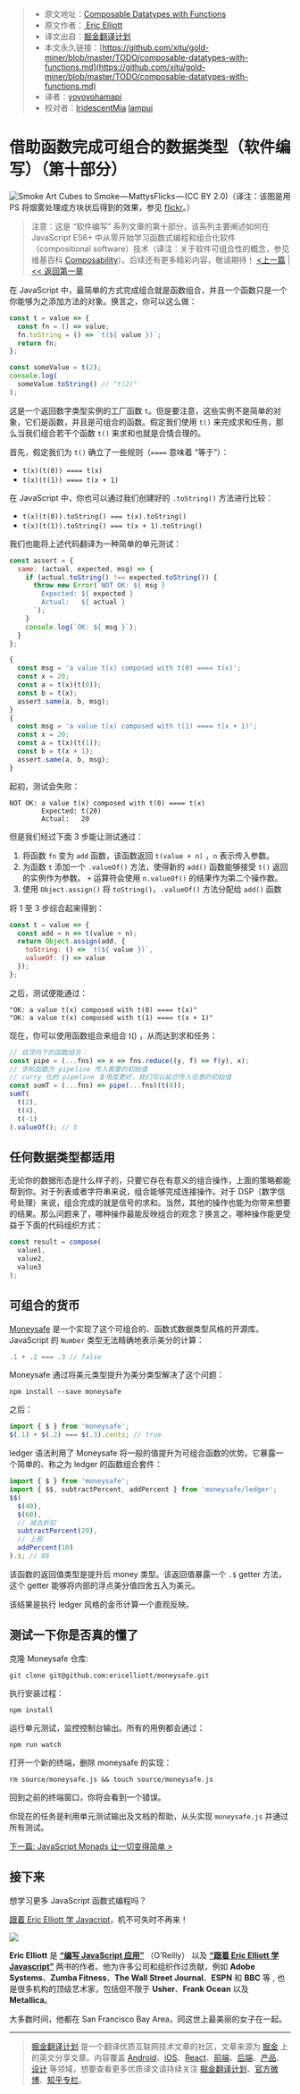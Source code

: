 
> * 原文地址：[Composable Datatypes with Functions](https://medium.com/javascript-scene/composable-datatypes-with-functions-aec72db3b093)
> * 原文作者：[
Eric Elliott](https://medium.com/@_ericelliott?source=post_header_lockup)
> * 译文出自：[掘金翻译计划](https://github.com/xitu/gold-miner)
> * 本文永久链接：[https://github.com/xitu/gold-miner/blob/master/TODO/composable-datatypes-with-functions.md](https://github.com/xitu/gold-miner/blob/master/TODO/composable-datatypes-with-functions.md)
> * 译者：[yoyoyohamapi](https://github.com/yoyoyohamapi)
> * 校对者：[IridescentMia](https://github.com/IridescentMia) [lampui](https://github.com/lampui)

# 借助函数完成可组合的数据类型（软件编写）（第十部分）

![Smoke Art Cubes to Smoke — MattysFlicks — (CC BY 2.0)](https://cdn-images-1.medium.com/max/800/1*uVpU7iruzXafhU2VLeH4lw.jpeg)（译注：该图是用 PS 将烟雾处理成方块状后得到的效果，参见 [flickr](https://www.flickr.com/photos/68397968@N07/11432696204)。）

> 注意：这是 “软件编写” 系列文章的第十部分，该系列主要阐述如何在 JavaScript ES6+ 中从零开始学习函数式编程和组合化软件（compositional software）技术（译注：关于软件可组合性的概念，参见维基百科 [Composability](https://en.wikipedia.org/wiki/Composability)）。后续还有更多精彩内容，敬请期待！
> [<上一篇](https://medium.com/javascript-scene/why-composition-is-harder-with-classes-c3e627dcd0aa) | [<< 返回第一章](https://github.com/xitu/gold-miner/blob/master/TODO/the-rise-and-fall-and-rise-of-functional-programming-composable-software.md)

在 JavaScript 中，最简单的方式完成组合就是函数组合，并且一个函数只是一个你能够为之添加方法的对象。换言之，你可以这么做：

```js
const t = value => {
  const fn = () => value;
  fn.toString = () => `t(${ value })`;
  return fn;
};

const someValue = t(2);
console.log(
  someValue.toString() // "t(2)"
);
```

这是一个返回数字类型实例的工厂函数 `t`。但是要注意，这些实例不是简单的对象，它们是函数，并且是可组合的函数。假定我们使用 `t()` 来完成求和任务，那么当我们组合若干个函数 `t()` 来求和也就是合情合理的。 

首先，假定我们为 `t()` 确立了一些规则（`====` 意味着 “等于”）：

- `t(x)(t(0)) ==== t(x)`
- `t(x)(t(1)) ==== t(x + 1)`

在 JavaScript 中，你也可以通过我们创建好的 `.toString()` 方法进行比较：

- `t(x)(t(0)).toString() === t(x).toString()`
- `t(x)(t(1)).toString() === t(x + 1).toString()`

我们也能将上述代码翻译为一种简单的单元测试：

```js
const assert = {
  same: (actual, expected, msg) => {
    if (actual.toString() !== expected.toString()) {
      throw new Error(`NOT OK: ${ msg }
        Expected: ${ expected }
        Actual:   ${ actual }
      `);
    }
    console.log(`OK: ${ msg }`);
  }
};

{
  const msg = 'a value t(x) composed with t(0) ==== t(x)';
  const x = 20;
  const a = t(x)(t(0));
  const b = t(x);
  assert.same(a, b, msg);
}
{
  const msg = 'a value t(x) composed with t(1) ==== t(x + 1)';
  const x = 20;
  const a = t(x)(t(1));
  const b = t(x + 1);
  assert.same(a, b, msg);
}
```

起初，测试会失败：

```
NOT OK: a value t(x) composed with t(0) ==== t(x)
        Expected: t(20)
        Actual:   20
```

但是我们经过下面 3 步能让测试通过：

1. 将函数 `fn` 变为 `add` 函数，该函数返回 `t(value + n)` ，`n` 表示传入参数。
2. 为函数 `t` 添加一个 `.valueOf()` 方法，使得新的 `add()` 函数能够接受 `t()` 返回的实例作为参数。 `+` 运算符会使用 `n.valueOf()` 的结果作为第二个操作数。
3. 使用 `Object.assign()` 将 `toString()`，`.valueOf()` 方法分配给 `add()` 函数

将 1 至 3 步综合起来得到：

```js
const t = value => {
  const add = n => t(value + n);
  return Object.assign(add, {
    toString: () => `t(${ value })`,
    valueOf: () => value
  });
};
```

之后，测试便能通过：

```
"OK: a value t(x) composed with t(0) ==== t(x)"
"OK: a value t(x) composed with t(1) ==== t(x + 1)"
```

现在，你可以使用函数组合来组合 t() ，从而达到求和任务：

```js
// 自顶向下的函数组合：
const pipe = (...fns) => x => fns.reduce((y, f) => f(y), x);
// 求和函数为 pipeline 传入需要的初始值
// curry 化的 pipeline 复用度更好，我们可以延迟传入任意的初始值
const sumT = (...fns) => pipe(...fns)(t(0));
sumT(
  t(2),
  t(4),
  t(-1)
).valueOf(); // 5
```

## 任何数据类型都适用

无论你的数据形态是什么样子的，只要它存在有意义的组合操作，上面的策略都能帮到你。对于列表或者字符串来说，组合能够完成连接操作。对于 DSP（数字信号处理）来说，组合完成的就是信号的求和。当然，其他的操作也能为你带来想要的结果。那么问题来了，哪种操作最能反映组合的观念？换言之，哪种操作能更受益于下面的代码组织方式：

```js
const result = compose(
  value1,
  value2,
  value3
);
```

## 可组合的货币

[Moneysafe](https://github.com/ericelliott/moneysafe) 是一个实现了这个可组合的、函数式数据类型风格的开源库。JavaScript 的 `Number` 类型无法精确地表示美分的计算：

```js
.1 + .2 === .3 // false
```

Moneysafe 通过将美元类型提升为美分类型解决了这个问题：

```
npm install --save moneysafe
```

之后：

```js
import { $ } from 'moneysafe';
$(.1) + $(.2) === $(.3).cents; // true
```

ledger 语法利用了 Moneysafe 将一般的值提升为可组合函数的优势。它暴露一个简单的、称之为 ledger 的函数组合套件：

```js
import { $ } from 'moneysafe';
import { $$, subtractPercent, addPercent } from 'moneysafe/ledger';
$$(
  $(40),
  $(60),
  // 减去折扣
  subtractPercent(20),
  // 上税
  addPercent(10)
).$; // 88
```

该函数的返回值类型是提升后 money 类型。该返回值暴露一个 `.$` getter 方法，这个 getter 能够将内部的浮点美分值四舍五入为美元。

该结果是执行 ledger 风格的金币计算一个直观反映。

## 测试一下你是否真的懂了

克隆 Moneysafe 仓库:

```
git clone git@github.com:ericelliott/moneysafe.git
```


执行安装过程：

```
npm install
```

运行单元测试，监控控制台输出。所有的用例都会通过：

```
npm run watch
```

打开一个新的终端，删除 moneysafe 的实现：

```
rm source/moneysafe.js && touch source/moneysafe.js
```

回到之前的终端窗口，你将会看到一个错误。

你现在的任务是利用单元测试输出及文档的帮助，从头实现 `moneysafe.js` 并通过所有测试。

[下一篇: JavaScript Monads 让一切变得简单 >](https://medium.com/javascript-scene/javascript-monads-made-simple-7856be57bfe8)

## 接下来

想学习更多 JavaScript 函数式编程吗？

[跟着 Eric Elliott 学 Javacript](http://ericelliottjs.com/product/lifetime-access-pass/)，机不可失时不再来！

[<img class="progressiveMedia-noscript js-progressiveMedia-inner" src="https://cdn-images-1.medium.com/max/800/1*3njisYUeHOdyLCGZ8czt_w.jpeg">](https://ericelliottjs.com/product/lifetime-access-pass/)

**Eric Elliott** 是  [**“编写 JavaScript 应用”**](http://pjabook.com) （O’Reilly） 以及 [**“跟着 Eric Elliott 学 Javascript”**](http://ericelliottjs.com/product/lifetime-access-pass/) 两书的作者。他为许多公司和组织作过贡献，例如 **Adobe Systems**、**Zumba Fitness**、**The Wall Street Journal**、**ESPN** 和 **BBC** 等 , 也是很多机构的顶级艺术家，包括但不限于 **Usher**、**Frank Ocean** 以及 **Metallica**。

大多数时间，他都在 San Francisco Bay Area，同这世上最美丽的女子在一起。


---

> [掘金翻译计划](https://github.com/xitu/gold-miner) 是一个翻译优质互联网技术文章的社区，文章来源为 [掘金](https://juejin.im) 上的英文分享文章。内容覆盖 [Android](https://github.com/xitu/gold-miner#android)、[iOS](https://github.com/xitu/gold-miner#ios)、[React](https://github.com/xitu/gold-miner#react)、[前端](https://github.com/xitu/gold-miner#前端)、[后端](https://github.com/xitu/gold-miner#后端)、[产品](https://github.com/xitu/gold-miner#产品)、[设计](https://github.com/xitu/gold-miner#设计) 等领域，想要查看更多优质译文请持续关注 [掘金翻译计划](https://github.com/xitu/gold-miner)、[官方微博](http://weibo.com/juejinfanyi)、[知乎专栏](https://zhuanlan.zhihu.com/juejinfanyi)。
